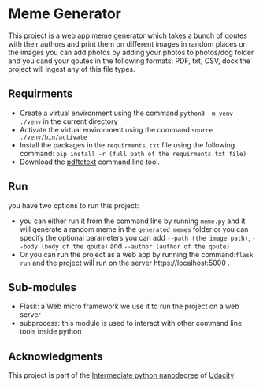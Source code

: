 # Meme Generator

This project is a web app meme generator which takes a bunch of qoutes with their authors and print them on different images in random places on the images you can add photos by adding your photos to photos/dog folder and you cand your qoutes in the following formats: PDF, txt, CSV, docx the project will ingest any of this file types.

## Requirments

- Create a virtual environment using the command `python3 -m venv ./venv` in the current directory
- Activate the virtual environment using the command `source ./venv/bin/activate`
- Install the packages in the `requirments.txt` file using the following command:
  `pip install -r (full path of the requirments.txt file)`
- Download the [pdftotext](https://www.xpdfreader.com/download.html) command line tool.

## Run

you have two options to run this project:

- you can either run it from the command line by running `meme.py` and it will generate a random meme in the `generated_memes` folder or you can specify the optional parameters you can add `--path (the image path)`, `--body (body of the qoute)` and `--author (author of the qoute)`
- Or you can run the project as a web app by running the command:`flask run`
  and the project will run on the server https://localhost:5000 .

## Sub-modules

- Flask: a Web micro framework we use it to run the project on a web server
- subprocess: this module is used to interact with other command line tools inside python

## Acknowledgments

This project is part of the [Intermediate python nanodegree](https://www.udacity.com/course/intermediate-python-nanodegree--nd303) of [Udacity](https://www.udacity.com/)
